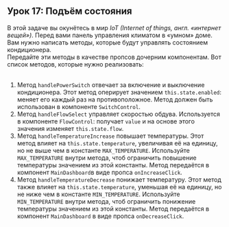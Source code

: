 ## Урок 17: Подъём состояния

<div>
В этой задаче вы окунётесь в мир <i>IoT (Internet of things, англ. «интернет вещей»)</i>. Перед вами панель управления климатом в
«умном» доме. Вам нужно написать методы, которые будут управлять
состоянием кондиционера.
</div> 
<div>
Передайте эти методы в качестве пропсов
дочерним компонентам. Вот список методов, которые нужно
реализовать:
</div>

<br/>

<ol start="1">
  <li>
    Метод
    <code>handlePowerSwitch</code>
    отвечает за включение и выключение кондиционера. Этот метод
    оперирует значением
    <code>this.state.enabled</code>: меняет его каждый раз на противоположное. Метод должен быть
    использован в компоненте
    <code>SwitchControl</code>.
  </li>
  <li>
    Метод
    <code>handleFlowSelect</code>
    управляет скоростью обдува. Используется в компоненте
    <code>FlowControl</code>: получает
    <code>value</code>
    и на основе этого значения изменяет
    <code>this.state.flow</code
    >.
  </li>
  <li>
    Метод
    <code>handleTemperatureIncrease</code> повышает температуры. Этот метод влияет на
    <code>this.state.temperature</code>, увеличивая её на единицу, но не выше чем в константе
    <code>MAX_TEMPERATURE</code>. Используйте
    <code>MAX_TEMPERATURE</code> внутри метода, чтоб ограничить повышение температуры значением
    из этой константы. Метод передаётся в компонент
    <code>MainDashboard</code>в виде пропса
    <code>onIncreaseClick</code>.
  </li>
  <li>
    Метод
    <code>handleTemperatureDecrease</code>
    понижает температуру. Этот метод также влияет на
    <code>this.state.temperature</code>, уменьшая её на единицу, но не ниже чем в константе
    <code>MIN_TEMPERATURE</code>. Используйте
    <code>MIN_TEMPERATURE</code>
    внутри метода, чтоб ограничить понижение температуры значением
    из этой константы. Метод передаётся в компонент
    <code>MainDashboard</code>
    в виде пропса
    <code>onDecreaseClick</code>.
  </li>
</ol>
